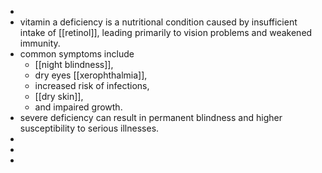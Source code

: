 -
- vitamin a deficiency is a nutritional condition caused by insufficient intake of [[retinol]], leading primarily to vision problems and weakened immunity.
- common symptoms include
	- [[night blindness]],
	- dry eyes [[xerophthalmia]],
	- increased risk of infections,
	- [[dry skin]],
	- and impaired growth.
- severe deficiency can result in permanent blindness and higher susceptibility to serious illnesses.
-
-
-